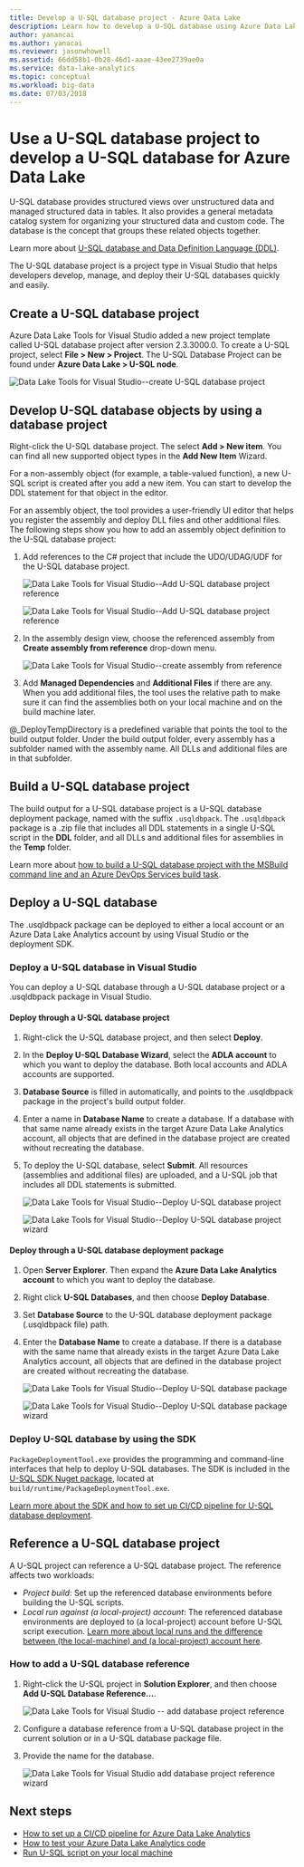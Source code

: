 ```yaml
---
title: Develop a U-SQL database project - Azure Data Lake
description: Learn how to develop a U-SQL database using Azure Data Lake Tools for Visual Studio.
author: yanancai
ms.author: yanacai
ms.reviewer: jasonwhowell
ms.assetid: 66dd58b1-0b28-46d1-aaae-43ee2739ae0a
ms.service: data-lake-analytics
ms.topic: conceptual
ms.workload: big-data
ms.date: 07/03/2018
---
```

# Use a U-SQL database project to develop a U-SQL database for Azure Data Lake

U-SQL database provides structured views over unstructured data and managed structured data in tables. It also provides a general metadata catalog system for organizing your structured data and custom code. The database is the concept that groups these related objects together.

Learn more about [U-SQL database and Data Definition Language (DDL)](/u-sql/data-definition-language-ddl-statements). 

The U-SQL database project is a project type in Visual Studio that helps developers develop, manage, and deploy their U-SQL databases quickly and easily.

## Create a U-SQL database project

Azure Data Lake Tools for Visual Studio added a new project template called U-SQL database project after version 2.3.3000.0. To create a U-SQL project, select **File > New > Project**. The U-SQL Database Project can be found under **Azure Data Lake > U-SQL node**.

![Data Lake Tools for Visual Studio--create U-SQL database project](./media/data-lake-analytics-data-lake-tools-develop-usql-database/data-lake-tools-create-usql-database-project-creation.png) 

## Develop U-SQL database objects by using a database project

Right-click the U-SQL database project. The select **Add > New item**. You can find all new supported object types in the **Add New Item** Wizard. 

For a non-assembly object (for example, a table-valued function), a new U-SQL script is created after you add a new item. You can start to develop the DDL statement for that object in the editor.

For an assembly object, the tool provides a user-friendly UI editor that helps you register the assembly and deploy DLL files and other additional files. The following steps show you how to add an assembly object definition to the U-SQL database project:

1.	Add references to the C# project that include the UDO/UDAG/UDF for the U-SQL database project.

    ![Data Lake Tools for Visual Studio--Add U-SQL database project reference](./media/data-lake-analytics-data-lake-tools-develop-usql-database/data-lake-tools-add-project-reference.png) 

    ![Data Lake Tools for Visual Studio--Add U-SQL database project reference](./media/data-lake-analytics-data-lake-tools-develop-usql-database/data-lake-tools-add-project-reference-wizard.png)

2.	In the assembly design view, choose the referenced assembly from **Create assembly from reference** drop-down menu.

    ![Data Lake Tools for Visual Studio--create assembly from reference](./media/data-lake-analytics-data-lake-tools-develop-usql-database/data-lake-tools-create-assembly-from-reference.png)

3.	Add **Managed Dependencies** and **Additional Files** if there are any. When you add additional files, the tool uses the relative path to make sure it can find the assemblies both on your local machine and on the build machine later. 

@_DeployTempDirectory is a predefined variable that points the tool to the build output folder. Under the build output folder, every assembly has a subfolder named with the assembly name. All DLLs and additional files are in that subfolder. 
 
## Build a U-SQL database project

The build output for a U-SQL database project is a U-SQL database deployment package, named with the suffix `.usqldbpack`. The `.usqldbpack` package is a .zip file that includes all DDL statements in a single U-SQL script in the **DDL** folder, and all DLLs and additional files for assemblies in the **Temp** folder.

Learn more about [how to build a U-SQL database project with the MSBuild command line and an Azure DevOps Services build task](data-lake-analytics-cicd-overview.md).

## Deploy a U-SQL database

The .usqldbpack package can be deployed to either a local account or an Azure Data Lake Analytics account by using Visual Studio or the deployment SDK. 

### Deploy a U-SQL database in Visual Studio

You can deploy a U-SQL database through a U-SQL database project or a .usqldbpack package in Visual Studio.

#### Deploy through a U-SQL database project

1.	Right-click the U-SQL database project, and then select **Deploy**.
2.	In the **Deploy U-SQL Database Wizard**, select the **ADLA account** to which you want to deploy the database. Both local accounts and ADLA accounts are supported.
3.	**Database Source** is filled in automatically, and points to the .usqldbpack package in the project's build output folder.
4.	Enter a name in **Database Name** to create a database. If a database with that same name already exists in the target Azure Data Lake Analytics account, all objects that are defined in the database project are created without recreating the database.
5.	To deploy the U-SQL database, select **Submit**. All resources (assemblies and additional files) are uploaded, and a U-SQL job that includes all DDL statements is submitted.

    ![Data Lake Tools for Visual Studio--Deploy U-SQL database project](./media/data-lake-analytics-data-lake-tools-develop-usql-database/data-lake-tools-deploy-usql-database-project.png)

    ![Data Lake Tools for Visual Studio--Deploy U-SQL database project wizard](./media/data-lake-analytics-data-lake-tools-develop-usql-database/data-lake-tools-deploy-usql-database-project-wizard.png)

#### Deploy through a U-SQL database deployment package

1.	Open **Server Explorer**. Then expand the **Azure Data Lake Analytics account** to which you want to deploy the database.
2.	Right click **U-SQL Databases**, and then choose **Deploy Database**.
3.	Set **Database Source** to the U-SQL database deployment package (.usqldbpack file) path.
4.	Enter the **Database Name** to create a database. If there is a database with the same name that already exists in the target Azure Data Lake Analytics account, all objects that are defined in the database project are created without recreating the database.

    ![Data Lake Tools for Visual Studio--Deploy U-SQL database package](./media/data-lake-analytics-data-lake-tools-develop-usql-database/data-lake-tools-deploy-usql-database-package.png)

    ![Data Lake Tools for Visual Studio--Deploy U-SQL database package wizard](./media/data-lake-analytics-data-lake-tools-develop-usql-database/data-lake-tools-deploy-usql-database-package-wizard.png)
  
### Deploy U-SQL database by using the SDK

`PackageDeploymentTool.exe` provides the programming and command-line interfaces that help to deploy U-SQL databases. The SDK is included in the [U-SQL SDK Nuget package](https://www.nuget.org/packages/Microsoft.Azure.DataLake.USQL.SDK/), located at `build/runtime/PackageDeploymentTool.exe`.

[Learn more about the SDK and how to set up CI/CD pipeline for U-SQL database deployment](data-lake-analytics-cicd-overview.md).

## Reference a U-SQL database project

A U-SQL project can reference a U-SQL database project. The reference affects two workloads:

- *Project build*: Set up the referenced database environments before building the U-SQL scripts. 
- *Local run against (a local-project) account*: The referenced database environments are deployed to (a local-project) account before U-SQL script execution. [Learn more about local runs and the difference between (the local-machine) and (a local-project) account here](data-lake-analytics-data-lake-tools-local-run.md).

### How to add a U-SQL database reference

1. Right-click the U-SQL project in **Solution Explorer**, and then choose **Add U-SQL Database Reference...**.

    ![Data Lake Tools for Visual Studio -- add database project reference](./media/data-lake-analytics-data-lake-tools-develop-usql-database/data-lake-tools-add-database-project-reference.png)

2. Configure a database reference from a U-SQL database project in the current solution or in a U-SQL database package file.
3. Provide the name for the database.

    ![Data Lake Tools for Visual Studio add database project reference wizard](./media/data-lake-analytics-data-lake-tools-develop-usql-database/data-lake-tools-add-database-project-reference-wizard.png)

## Next steps

- [How to set up a CI/CD pipeline for Azure Data Lake Analytics](data-lake-analytics-cicd-overview.md)
- [How to test your Azure Data Lake Analytics code](data-lake-analytics-cicd-test.md)
- [Run U-SQL script on your local machine](data-lake-analytics-data-lake-tools-local-run.md)
